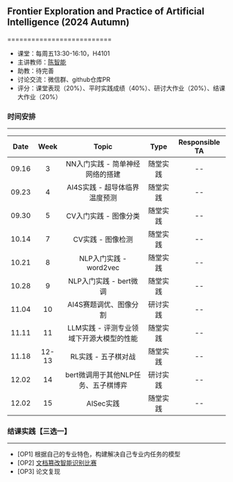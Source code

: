 ## Frontier Exploration and Practice of Artificial Intelligence (2024 Autumn)
==========================

- 课堂：每周五13:30-16:10，H4101 
- 主讲教师：[陈智能](https://zhinchenfd.github.io/)
- 助教：待完善
- 讨论交流：微信群、github仓库PR
- 评分：课堂表现（20%）、平时实践成绩（40%）、研讨大作业（20%）、结课大作业（20%）


### 时间安排
----------
|  Date  | Week  |                  Topic                   |   Type   | Responsible TA |
| :----: | :---: | :--------------------------------------: | :------: | :------------: |
| 09.16  |   3   | NN入门实践 - 简单神经网络的搭建          | 随堂实践 |       --       |
| 09.23  |   4   | AI4S实践 - 超导体临界温度预测            | 随堂实践 |       --       |
| 09.30  |   5   | CV入门实践 - 图像分类                    | 随堂实践 |       --       |
| 10.14  |   7   | CV实践 - 图像检测                        | 随堂实践 |       --       |
| 10.21  |   8   | NLP入门实践 - word2vec                   | 随堂实践 |       --       |
| 10.28  |   9   | NLP入门实践 - bert微调                   | 随堂实践 |       --       |
| 11.04  |  10   | AI4S赛题调优、图像分割                   | 研讨实践 |       --       |
| 11.11  |  11   | LLM实践 - 评测专业领域下开源大模型的性能 | 随堂实践 |       --       |
| 11.18  | 12-13 | RL实践 - 五子棋对战                      | 随堂实践 |       --       |
| 12.02  |  14   | bert微调用于其他NLP任务、五子棋博弈      | 研讨实践 |       --       |
| 12.02  |  15   | AISec实践                                | 随堂实践 |       --       |


### 结课实践【三选一】
----------
- [OP1] 根据自己的专业特色，构建解决自己专业内任务的模型
- [OP2] [文档篡改智能识别比赛](https://tianchi.aliyun.com/competition/entrance/532223/information)
- [OP3] 论文复现
